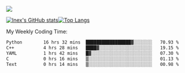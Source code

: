 ![](https://komarev.com/ghpvc/?username=lnexenl&style=flat-square&color=orange)

[![lnex's GitHub stats](https://github-readme-stats.vercel.app/api?username=lnexenl&count_private=true&show_icons=true)](https://github.com/anuraghazra/github-readme-stats)[![Top Langs](https://github-readme-stats.vercel.app/api/top-langs/?username=lnexenl&layout=compact&langs_count=8&exclude_repo=32-bit-MIPS-CPU)](https://github.com/anuraghazra/github-readme-stats)

My Weekly Coding Time:
<!--START_SECTION:waka-->

```txt
Python        16 hrs 32 mins  █████████████████▓░░░░░░░   70.93 %
C++           4 hrs 28 mins   ████▓░░░░░░░░░░░░░░░░░░░░   19.15 %
YAML          1 hrs 42 mins   █▓░░░░░░░░░░░░░░░░░░░░░░░   07.30 %
C             0 hrs 16 mins   ▒░░░░░░░░░░░░░░░░░░░░░░░░   01.13 %
Text          0 hrs 14 mins   ▒░░░░░░░░░░░░░░░░░░░░░░░░   00.98 %
```

<!--END_SECTION:waka-->


